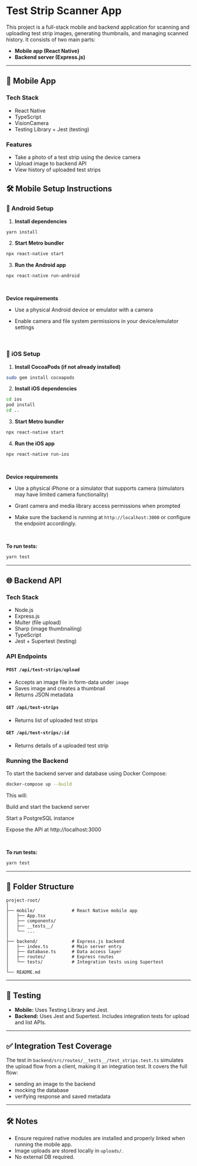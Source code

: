 # Test Strip Scanner App

This project is a full-stack mobile and backend application for scanning and uploading test strip images, generating thumbnails, and managing scanned history. It consists of two main parts:

* **Mobile app (React Native)**
* **Backend server (Express.js)**

---

## 📱 Mobile App

### Tech Stack

* React Native
* TypeScript
* VisionCamera
* Testing Library + Jest (testing)

### Features

* Take a photo of a test strip using the device camera
* Upload image to backend API
* View history of uploaded test strips


## 🛠️ Mobile Setup Instructions

### 📱 Android Setup

1. **Install dependencies**
  
```bash
yarn install
```
   
2. **Start Metro bundler**

```bash
npx react-native start
```
3. **Run the Android app**

```bash
npx react-native run-android
```

<br />

**Device requirements**

* Use a physical Android device or emulator with a camera

* Enable camera and file system permissions in your device/emulator settings

<br />

### 📱 iOS Setup
1. **Install CocoaPods (if not already installed)**

```bash
sudo gem install cocoapods
```

2. **Install iOS dependencies**

```bash
cd ios
pod install
cd ..
```

3. **Start Metro bundler**

```bash
npx react-native start
```

4. **Run the iOS app**

```bash
npx react-native run-ios
```

<br />

**Device requirements**

* Use a physical iPhone or a simulator that supports camera (simulators may have limited camera functionality)

* Grant camera and media library access permissions when prompted

* Make sure the backend is running at `http://localhost:3000` or configure the endpoint accordingly.

<br />

**To run tests:**

```bash
yarn test
```

---

## 🌐 Backend API

### Tech Stack

* Node.js
* Express.js
* Multer (file upload)
* Sharp (image thumbnailing)
* TypeScript
* Jest + Supertest (testing)

### API Endpoints

#### `POST /api/test-strips/upload`
* Accepts an image file in form-data under `image`
* Saves image and creates a thumbnail
* Returns JSON metadata

#### `GET /api/test-strips`
* Returns list of uploaded test strips

#### `GET /api/test-strips/:id`
* Returns details of a uploaded test strip

### Running the Backend

To start the backend server and database using Docker Compose:

```bash
docker-compose up --build
```

This will:

Build and start the backend server

Start a PostgreSQL instance

Expose the API at http://localhost:3000

<br />

**To run tests:**

```bash
yarn test
```

---

## 📁 Folder Structure

```
project-root/
│
├── mobile/              # React Native mobile app
│   ├── App.tsx
│   ├── components/
│   ├── __tests__/
│   └── ...
│
├── backend/             # Express.js backend
│   ├── index.ts         # Main server entry
│   ├── database.ts      # Data access layer
│   ├── routes/          # Express routes
│   └── tests/           # Integration tests using Supertest
│
└── README.md
```

---

## 🧪 Testing

* **Mobile:** Uses Testing Library and Jest.
* **Backend:** Uses Jest and Supertest. Includes integration tests for upload and list APIs.

---

## ✅ Integration Test Coverage

The test in `backend/src/routes/__tests__/test_strips.test.ts` simulates the upload flow from a client, making it an integration test. It covers the full flow:

* sending an image to the backend
* mocking the database
* verifying response and saved metadata

---

## 🛠️ Notes

* Ensure required native modules are installed and properly linked when running the mobile app.
* Image uploads are stored locally in `uploads/`.
* No external DB required.

